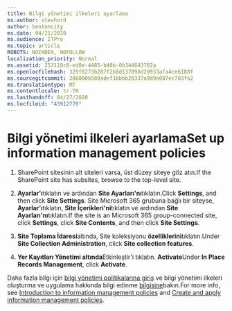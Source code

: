 ```yaml
---
title: Bilgi yönetimi ilkeleri ayarlama
ms.author: stevhord
author: bentoncity
ms.date: 04/21/2020
ms.audience: ITPro
ms.topic: article
ROBOTS: NOINDEX, NOFOLLOW
localization_priority: Normal
ms.assetid: 253110c8-ed8e-4485-b40b-0b344843762a
ms.openlocfilehash: 329f8273b287f2b8d137098d29933afa4ce6188f
ms.sourcegitcommit: 286000b588adef1bbbb28337a9d9e087ec783fa2
ms.translationtype: MT
ms.contentlocale: tr-TR
ms.lasthandoff: 04/27/2020
ms.locfileid: "43912770"
---
```

# <a name="set-up-information-management-policies"></a><span data-ttu-id="7bb6a-102">Bilgi yönetimi ilkeleri ayarlama</span><span class="sxs-lookup"><span data-stu-id="7bb6a-102">Set up information management policies</span></span>

1. <span data-ttu-id="7bb6a-103">SharePoint sitesinin alt siteleri varsa, üst düzey siteye göz atın.</span><span class="sxs-lookup"><span data-stu-id="7bb6a-103">If the SharePoint site has subsites, browse to the top-level site.</span></span>
    
2. <span data-ttu-id="7bb6a-104">**Ayarlar'ı**tıklatın ve ardından **Site Ayarları'nı**tıklatın.</span><span class="sxs-lookup"><span data-stu-id="7bb6a-104">Click **Settings**, and then click **Site Settings**.</span></span> <span data-ttu-id="7bb6a-105">Site Microsoft 365 grubuna bağlı bir siteyse, **Ayarlar'ı**tıklatın, **Site İçerikleri'ni**tıklatın ve ardından **Site Ayarları'nı**tıklatın.</span><span class="sxs-lookup"><span data-stu-id="7bb6a-105">If the site is an Microsoft 365 group-connected site, click **Settings**, click **Site Contents**, and then click **Site Settings**.</span></span>
    
3. <span data-ttu-id="7bb6a-106">**Site Toplama İdaresi**altında, Site koleksiyonu **özelliklerini**tıklatın.</span><span class="sxs-lookup"><span data-stu-id="7bb6a-106">Under **Site Collection Administration**, click **Site collection features**.</span></span>
    
4. <span data-ttu-id="7bb6a-107">**Yer Kayıtları Yönetimi altında**Etkinleştir'i tıklatın. **Activate**</span><span class="sxs-lookup"><span data-stu-id="7bb6a-107">Under **In Place Records Management**, click **Activate**.</span></span>
    
<span data-ttu-id="7bb6a-108">Daha fazla bilgi için [bilgi yönetimi politikalarına giriş](https://go.microsoft.com/fwlink/?linkid=404239) ve bilgi yönetimi ilkeleri oluşturma ve uygulama hakkında bilgi edinme [bilgisine](https://go.microsoft.com/fwlink/?linkid=2003916)bakın.</span><span class="sxs-lookup"><span data-stu-id="7bb6a-108">For more info, see [Introduction to information management policies](https://go.microsoft.com/fwlink/?linkid=404239) and [Create and apply information management policies](https://go.microsoft.com/fwlink/?linkid=2003916).</span></span>
  

